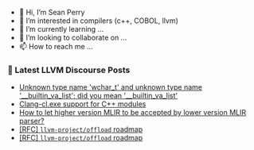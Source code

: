 - 👋 Hi, I’m Sean Perry
- 👀 I’m interested in compilers (c++, COBOL, llvm)
- 🌱 I’m currently learning ...
- 💞️ I’m looking to collaborate on ...
- 📫 How to reach me ...

<!---
s66perry/s66perry is a ✨ special ✨ repository because its `README.md` (this file) appears on your GitHub profile.
You can click the Preview link to take a look at your changes.
--->
### 📕 Latest LLVM Discourse Posts

<!-- DISCOURSE-LLVM:START -->
- [Unknown type name &#39;wchar_t&#39; and unknown type name &#39;__builtin_va_list&#39;; did you mean &#39;__builtin_va_list&#39;](https://discourse.llvm.org/t/unknown-type-name-wchar-t-and-unknown-type-name-builtin-va-list-did-you-mean-builtin-va-list/76140#post_1)
- [Clang-cl.exe support for C++ modules](https://discourse.llvm.org/t/clang-cl-exe-support-for-c-modules/72257?page=2#post_25)
- [How to let higher version MLIR to be accepted by lower version MLIR parser?](https://discourse.llvm.org/t/how-to-let-higher-version-mlir-to-be-accepted-by-lower-version-mlir-parser/76117#post_4)
- [[RFC] `llvm-project/offload` roadmap](https://discourse.llvm.org/t/rfc-llvm-project-offload-roadmap/75611?page=2#post_21)
- [[RFC] `llvm-project/offload` roadmap](https://discourse.llvm.org/t/rfc-llvm-project-offload-roadmap/75611#post_20)
<!-- DISCOURSE-LLVM:END -->
